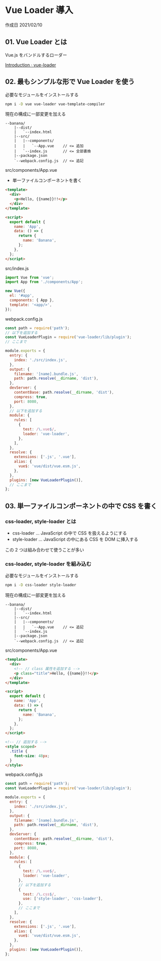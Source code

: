 # Vue Loader 導入

作成日 2021/02/10

## 01. Vue Loader とは

Vue.js をバンドルするローダー

[Introduction · vue\-loader](https://vue-loader-v14.vuejs.org/ja/)

## 02. 最もシンプルな形で Vue Loader を使う

必要なモジュールをインストールする

```bash
npm i -D vue vue-loader vue-template-compiler
```

現在の構成に一部変更を加える

```text
--banana/
    |--dist/
    |   `--index.html
    |--src/
    |   |--components/
    |   |   `--App.vue    // <= 追加
    |   `--index.js       // <= 全部書換
    |--package.json
    `--webpack.config.js  // <= 追記
```

src/components/App.vue

- 単一ファイルコンポーネントを書く

```html
<template>
  <div>
    <p>Hello, {{name}}!!</p>
  </div>
</template>

<script>
  export default {
    name: 'App',
    data: () => {
      return {
        name: 'Banana',
      };
    },
  };
</script>
```

src/index.js

```javascript
import Vue from 'vue';
import App from './components/App';

new Vue({
  el: '#app',
  components: { App },
  template: '<app/>',
});
```

webpack.config.js

```javascript
const path = require('path');
// 以下を追加する
const VueLoaderPlugin = require('vue-loader/lib/plugin');
// ここまで

module.exports = {
  entry: {
    index: './src/index.js',
  },
  output: {
    filename: '[name].bundle.js',
    path: path.resolve(__dirname, 'dist'),
  },
  devServer: {
    contentBase: path.resolve(__dirname, 'dist'),
    compress: true,
    port: 8080,
  },
  // 以下を追加する
  module: {
    rules: [
      {
        test: /\.vue$/,
        loader: 'vue-loader',
      },
    ],
  },
  resolve: {
    extensions: ['.js', '.vue'],
    alias: {
      vue$: 'vue/dist/vue.esm.js',
    },
  },
  plugins: [new VueLoaderPlugin()],
  // ここまで
};
```

## 03. 単一ファイルコンポーネントの中で CSS を書く

### css-loader, style-loader とは

- css-loader ... JavaScript の中で CSS を扱えるようにする
- style-loader ... JavaScript の中にある CSS を DOM に挿入する

この 2 つは組み合わせて使うことが多い

### css-loader, style-loader を組み込む

必要なモジュールをインストールする

```bash
npm i -D css-loader style-loader
```

現在の構成に一部変更を加える

```text
--banana/
    |--dist/
    |   `--index.html
    |--src/
    |   |--components/
    |   |   `--App.vue    // <= 追記
    |   `--index.js
    |--package.json
    `--webpack.config.js  // <= 追記
```

src/components/App.vue

```html
<template>
  <div>
    <!-- // class 属性を追加する -->
    <p class="title">Hello, {{name}}!!</p>
  </div>
</template>

<script>
  export default {
    name: 'App',
    data: () => {
      return {
        name: 'Banana',
      };
    },
  };
</script>

<!-- // 追加する -->
<style scoped>
  .title {
    font-size: 48px;
  }
</style>
```

webpack.config.js

```javascript
const path = require('path');
const VueLoaderPlugin = require('vue-loader/lib/plugin');

module.exports = {
  entry: {
    index: './src/index.js',
  },
  output: {
    filename: '[name].bundle.js',
    path: path.resolve(__dirname, 'dist'),
  },
  devServer: {
    contentBase: path.resolve(__dirname, 'dist'),
    compress: true,
    port: 8080,
  },
  module: {
    rules: [
      {
        test: /\.vue$/,
        loader: 'vue-loader',
      },
      // 以下を追加する
      {
        test: /\.css$/,
        use: ['style-loader', 'css-loader'],
      },
      // ここまで
    ],
  },
  resolve: {
    extensions: ['.js', '.vue'],
    alias: {
      vue$: 'vue/dist/vue.esm.js',
    },
  },
  plugins: [new VueLoaderPlugin()],
};
```
